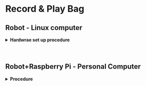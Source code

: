 # Record & Play Bag

## Robot - Linux computer


<details>
  <summary><strong>Hardwrae set up procedure</strong></summary>




</details>



<br>
<br>

## Robot+Raspberry Pi - Personal Computer

<details>
  <summary><strong>Procedure</strong></summary>

Still not working... comming soon


</details>

<br>


